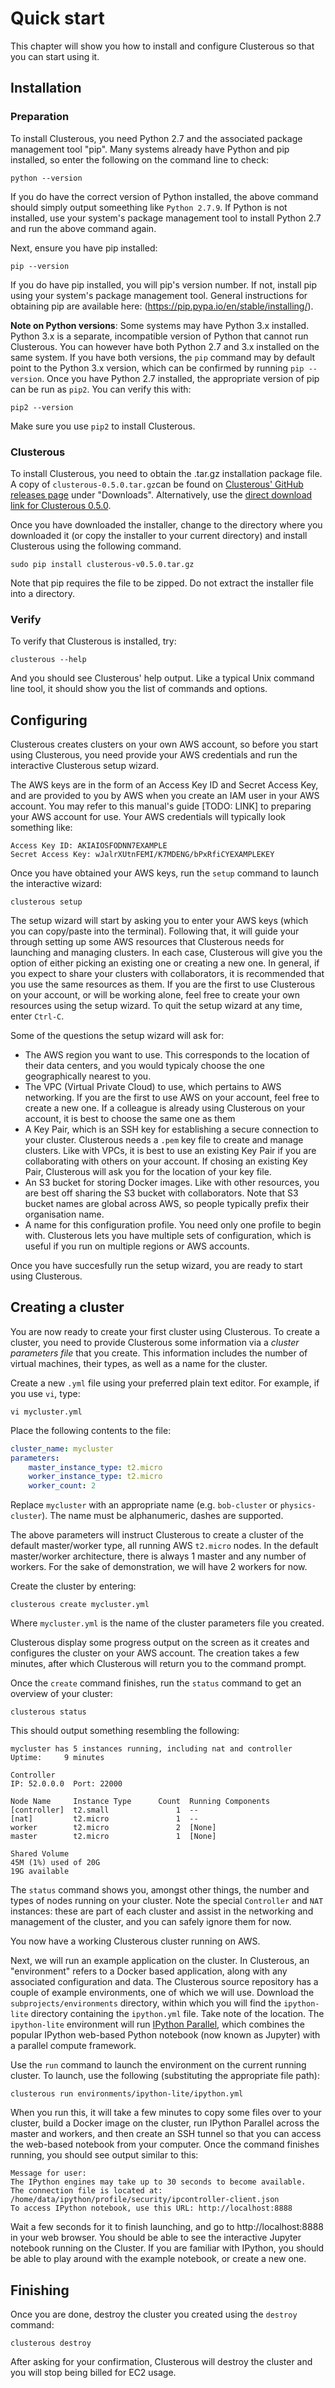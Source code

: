 # Quick start

This chapter will show you how to install and configure Clusterous so that you can start using it.

## Installation

### Preparation
To install Clusterous, you need Python 2.7 and the associated package management tool "pip". Many systems already have Python and pip installed, so enter the following on the command line to check:

    python --version

If you do have the correct version of Python installed, the above command should simply output someething like `Python 2.7.9`. If Python is not installed, use your system's package management tool to install Python 2.7 and run the above command again.

Next, ensure you have pip installed:

    pip --version

If you do have pip installed, you will pip's version number. If not, install pip using your system's package management tool. General instructions for obtaining pip are available here: (https://pip.pypa.io/en/stable/installing/).

**Note on Python versions**: Some systems may have Python 3.x installed. Python 3.x is a separate, incompatible version of Python that cannot run Clusterous. You can however have both Python 2.7 and 3.x installed on the same system. If you have both versions, the `pip` command may by default point to the Python 3.x version, which can be confirmed by running `pip --version`. Once you have Python 2.7 installed, the appropriate version of pip can be run as `pip2`. You can verify this with:

    pip2 --version

Make sure you use `pip2` to install Clusterous.

### Clusterous
To install Clusterous, you need to obtain the .tar.gz installation package file. A copy of `clusterous-0.5.0.tar.gz`can be found on [Clusterous' GitHub releases page](https://github.com/sirca/clusterous/releases) under "Downloads". Alternatively, use the [direct download link for Clusterous 0.5.0](https://github.com/sirca/clusterous/releases/download/v0.5.0/clusterous-0.5.0.tar.gz).

Once you have downloaded the installer, change to the directory where you downloaded it (or copy the installer to your current directory) and install Clusterous using the following command.

    sudo pip install clusterous-v0.5.0.tar.gz

Note that pip requires the file to be zipped. Do not extract the installer file into a directory.
    

### Verify

To verify that Clusterous is installed, try:

    clusterous --help
    
And you should see Clusterous' help output. Like a typical Unix command line tool, it should show you the list of commands and options.

## Configuring
Clusterous creates clusters on your own AWS account, so before you start using Clusterous, you need provide your AWS credentials and run the interactive Clusterous setup wizard.

The AWS keys are in the form of an Access Key ID and Secret Access Key, and are provided to you by AWS when you create an IAM user in your AWS account. You may refer to this manual's guide [TODO: LINK] to preparing your AWS account for use. Your AWS credentials will typically look something like:

    Access Key ID: AKIAIOSFODNN7EXAMPLE
    Secret Access Key: wJalrXUtnFEMI/K7MDENG/bPxRfiCYEXAMPLEKEY

Once you have obtained your AWS keys, run the `setup` command to launch the interactive wizard:

    clusterous setup

The setup wizard will start by asking you to enter your AWS keys (which you can copy/paste into the terminal). Following that, it will guide your through setting up some AWS resources that Clusterous needs for launching and managing clusters. In each case, Clusterous will give you the option of either picking an existing one or creating a new one. In general, if you expect to share your clusters with collaborators, it is recommended that you use the same resources as them. If you are the first to use Clusterous on your account, or will be working alone, feel free to create your own resources using the setup wizard. To quit the setup wizard at any time, enter `Ctrl-C`.

Some of the questions the setup wizard will ask for:

- The AWS region you want to use. This corresponds to the location of their data centers, and you would typicaly choose the one geographically nearest to you.
- The VPC (Virtual Private Cloud) to use, which pertains to AWS networking. If you are the first to use AWS on your account, feel free to create a new one. If a colleague is already using Clusterous on your account, it is best to choose the same one as them
- A Key Pair, which is an SSH key for establishing a secure connection to your cluster. Clusterous needs a `.pem` key file to create and manage clusters. Like with VPCs, it is best to use an existing Key Pair if you are collaborating with others on your account. If chosing an existing Key Pair, Clusterous will ask you for the location of your key file.
- An S3 bucket for storing Docker images. Like with other resources, you are best off sharing the S3 bucket with collaborators. Note that S3 bucket names are global across AWS, so people typically prefix their organisation name.
- A name for this configuration profile. You need only one profile to begin with. Clusterous lets you have multiple sets of configuration, which is useful if you run on multiple regions or AWS accounts.

Once you have succesfully run the setup wizard, you are ready to start using Clusterous.

## Creating a cluster
You are now ready to create your first cluster using Clusterous. To create a cluster, you need to provide Clusterous some information via a _cluster parameters file_ that you create. This information includes the number of virtual machines, their types, as well as a name for the cluster.

Create a new `.yml` file using your preferred plain text editor. For example, if you use `vi`, type:

    vi mycluster.yml

Place the following contents to the file:

```yaml
cluster_name: mycluster
parameters:
    master_instance_type: t2.micro
    worker_instance_type: t2.micro
    worker_count: 2
```

Replace `mycluster` with an appropriate name (e.g. `bob-cluster` or `physics-cluster`). The name must be alphanumeric, dashes are supported.

The above parameters will instruct Clusterous to create a cluster of the default master/worker type, all running AWS `t2.micro` nodes. In the default master/worker architecture, there is always 1 master and any number of workers. For the sake of demonstration, we will have 2 workers for now.

Create the cluster by entering:

    clusterous create mycluster.yml

Where `mycluster.yml` is the name of the cluster parameters file you created.

Clusterous display some progress output on the screen as it creates and configures the cluster on your AWS account. The creation takes a few minutes, after which Clusterous will return you to the command prompt.

Once the `create` command finishes, run the `status` command to get an overview of your cluster:

    clusterous status

This should output something resembling the following:

```
mycluster has 5 instances running, including nat and controller
Uptime:     9 minutes

Controller
IP: 52.0.0.0  Port: 22000

Node Name     Instance Type      Count  Running Components
[controller]  t2.small               1  --
[nat]         t2.micro               1  --
worker        t2.micro               2  [None]
master        t2.micro               1  [None]

Shared Volume
45M (1%) used of 20G
19G available
```

The `status` command shows you, amongst other things, the number and types of nodes running on your cluster. Note the special `Controller` and `NAT` instances: these are part of each cluster and assist in the networking and management of the cluster, and you can safely ignore them for now.

You now have a working Clusterous cluster running on AWS.

Next, we will run an example application on the cluster. In Clusterous, an "environment" refers to a Docker based application, along with any associated configuration and data. The Clusterous source repository has a couple of example environments, one of which we will use. Download the `subprojects/environments` directory, within which you will find the `ipython-lite` directory containing the `ipython.yml` file. Take note of the location. The `ipython-lite` environment will run [IPython Parallel](http://ipyparallel.readthedocs.org/en/stable/), which combines the popular IPython web-based Python notebook (now known as Jupyter) with a parallel compute framework.

Use the `run` command to launch the environment on the current running cluster. To launch, use the following (substituting the appropriate file path):

    clusterous run environments/ipython-lite/ipython.yml

When you run this, it will take a few minutes to copy some files over to your cluster, build a Docker image on the cluster, run IPython Parallel across the master and workers, and then create an SSH tunnel so that you can access the web-based notebook from your computer. Once the command finishes running, you should see output similar to this:

```
Message for user:
The IPython engines may take up to 30 seconds to become available.
The connection file is located at:
/home/data/ipython/profile/security/ipcontroller-client.json
To access IPython notebook, use this URL: http://localhost:8888
```

Wait a few seconds for it to finish launching, and go to http://localhost:8888 in your web browser. You should be able to see the interactive Jupyter notebook running on the Cluster. If you are familiar with IPython, you should be able to play around with the example notebook, or create a new one.

## Finishing
Once you are done, destroy the cluster you created using the `destroy` command:

    clusterous destroy

After asking for your confirmation, Clusterous will destroy the cluster and you will stop being billed for EC2 usage.


